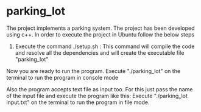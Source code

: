 # parking_lot
The project implements a parking system.
The project has been developed using c++. In order to execute the project in Ubuntu follow the below steps
1. Execute the command ./setup.sh : This command will compile the code and resolve all the dependencies and will create the executable file "parking_lot"


Now you are ready to run the program. 
Execute "./parking_lot" on the terminal to run the program in console mode

Also the program accepts text file as input too. For this just pass the name of the input file and execute the program like this:
Execute "./parking_lot input.txt" on the terminal to run the program in file mode.
